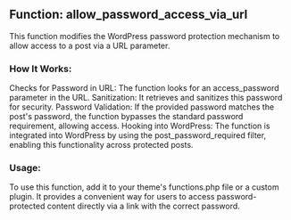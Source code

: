 ## Function: allow_password_access_via_url
This function modifies the WordPress password protection mechanism to allow access to a post via a URL parameter.

### How It Works:
Checks for Password in URL: The function looks for an access_password parameter in the URL.
Sanitization: It retrieves and sanitizes this password for security.
Password Validation: If the provided password matches the post's password, the function bypasses the standard password requirement, allowing access.
Hooking into WordPress: The function is integrated into WordPress by using the post_password_required filter, enabling this functionality across protected posts.

### Usage:
To use this function, add it to your theme's functions.php file or a custom plugin. It provides a convenient way for users to access password-protected content directly via a link with the correct password.